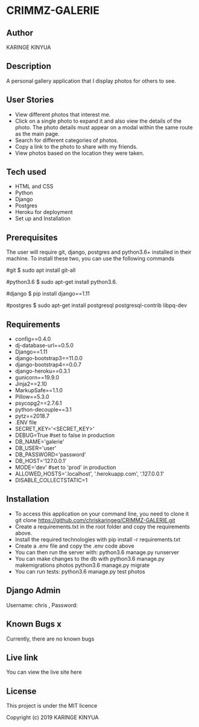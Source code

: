 # CRIMMZ-GALERIE

## Author

 KARINGE KINYUA

## Description

  A personal gallery application that I display photos for others to see.

## User Stories 

- View different photos that interest me.
- Click on a single photo to expand it and also view the details of the photo. The photo details must appear on a modal within the same route as the main page.
- Search for different categories of photos. 
- Copy a link to the photo to share with my friends.
- View photos based on the location they were taken.


## Tech used

- HTML and CSS
- Python
- Django
- Postgres
- Heroku for deployment
- Set up and Installation

## Prerequisites

The user will require git, django, postgres and python3.6+ installed in their machine. To install these two, you can use the following commands

#git
$ sudo apt install git-all

#python3.6
$ sudo apt-get install python3.6.

#django
$ pip install django==1.11

#postgres
$ sudo apt-get install postgresql postgresql-contrib libpq-dev

## Requirements
- config==0.4.0
- dj-database-url==0.5.0
- Django==1.11
- django-bootstrap3==11.0.0
- django-bootstrap4==0.0.7
- django-heroku==0.3.1
- gunicorn==19.9.0
- Jinja2==2.10
- MarkupSafe==1.1.0
- Pillow==5.3.0
- psycopg2==2.7.6.1
- python-decouple==3.1
- pytz==2018.7
- .ENV file
- SECRET_KEY='<SECRET_KEY>'
- DEBUG=True #set to false in production
- DB_NAME='galerie'
- DB_USER='user'
- DB_PASSWORD='password'
- DB_HOST='127.0.0.1'
- MODE='dev' #set to 'prod' in production
- ALLOWED_HOSTS='.localhost', '.herokuapp.com', '.127.0.0.1'
- DISABLE_COLLECTSTATIC=1 

## Installation
- To access this application on your command line, you need to clone it git clone https://github.com/chriskaringeg/CRIMMZ-GALERIE.git
- Create a requirements.txt in the root folder and copy the requirements above.
- Install the required technologies with pip install -r requirements.txt
- Create a .env file and copy the .env code above
- You can then run the server with: python3.6 manage.py runserver
- You can make changes to the db with python3.6 manage.py makemigrations photos python3.6 manage.py migrate
- You can run tests: python3.6 manage.py test photos

## Django Admin

Username: chris , Password: <private>

## Known Bugs x
Currently, there are no known bugs

## Live link
You can view the live site here

## License
This project is under the MIT licence

Copyright (c) 2019 KARINGE KINYUA